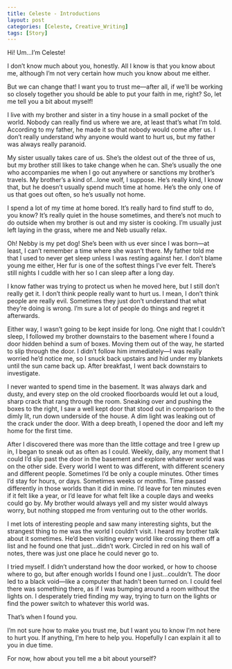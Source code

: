 ```yaml
---
title: Celeste - Introductions
layout: post
categories: [Celeste, Creative_Writing]
tags: [Story]
---
```


Hi! Um...I’m Celeste!

I don’t know much about you, honestly. All I know is that you know about me, although I’m not very certain how much you know about me either.

But we can change that! I want you to trust me—after all, if we’ll be working so closely together you should be able to put your faith in me, right? So, let me tell you a bit about myself!

I live with my brother and sister in a tiny house in a small pocket of the world. Nobody can really find us where we are, at least that’s what I’m told. According to my father, he made it so that nobody would come after us. I don’t really understand why anyone would want to hurt us, but my father was always really paranoid.

My sister usually takes care of us. She’s the oldest out of the three of us, but my brother still likes to take change when he can. She’s usually the one who accompanies me when I go out anywhere or sanctions my brother’s travels. My brother’s a kind of...lone wolf, I suppose. He’s really kind, I know that, but he doesn’t usually spend much time at home. He’s the only one of us that goes out often, so he’s usually not home.

I spend a lot of my time at home bored. It’s really hard to find stuff to do, you know? It’s really quiet in the house sometimes, and there’s not much to do outside when my brother is out and my sister is cooking. I’m usually just left laying in the grass, where me and Neb usually relax.

Oh! Nebby is my pet dog! She’s been with us ever since I was born—at least, I can’t remember a time where she wasn’t there. My father told me that I used to never get sleep unless I was resting against her. I don’t blame young me either, Her fur is one of the softest things I’ve ever felt. There’s still nights I cuddle with her so I can sleep after a long day.

I know father was trying to protect us when he moved here, but I still don’t really get it. I don’t think people really want to hurt us. I mean, I don’t think people are really evil. Sometimes they just don’t understand that what they’re doing is wrong. I’m sure a lot of people do things and regret it afterwards. 

Either way, I wasn’t going to be kept inside for long. One night that I couldn’t sleep, I followed my brother downstairs to the basement where I found a door hidden behind a sum of boxes. Moving them out of the way, he started to slip through the door. I didn’t follow him immediately—I was really worried he’d notice me, so I snuck back upstairs and hid under my blankets until the sun came back up. After breakfast, I went back downstairs to investigate.

I never wanted to spend time in the basement. It was always dark and dusty, and every step on the old crooked floorboards would let out a loud, sharp crack that rang through the room. Sneaking over and pushing the boxes to the right, I saw a well kept door that stood out in comparison to the dimly lit, run down underside of the house. A dim light was leaking out of the crack under the door. With a deep breath, I opened the door and left my home for the first time.

After I discovered there was more than the little cottage and tree I grew up in, I began to sneak out as often as I could. Weekly, daily, any moment that I could I’d slip past the door in the basement and explore whatever world was on the other side. Every world I went to was different, with different scenery and different people. Sometimes I’d be only a couple minutes. Other times I’d stay for hours, or days. Sometimes weeks or months. Time passed differently in those worlds than it did in mine. I’d leave for ten minutes even if it felt like a year, or I’d leave for what felt like a couple days and weeks could go by. My brother would always yell and my sister would always worry, but nothing stopped me from venturing out to the other worlds.

I met lots of interesting people and saw many interesting sights, but the strangest thing to me was the world I couldn’t visit. I heard my brother talk about it sometimes. He’d been visiting every world like crossing them off a list and he found one that just...didn’t work. Circled in red on his wall of notes, there was just one place he could never go to.

I tried myself. I didn’t understand how the door worked, or how to choose where to go, but after enough worlds I found one I just...couldn’t. The door led to a black void—like a computer that hadn’t been turned on. I could feel there was something there, as if I was bumping around a room without the lights on. I desperately tried finding my way, trying to turn on the lights or find the power switch to whatever this world was.

That’s when I found you.

I’m not sure how to make you trust me, but I want you to know I’m not here to hurt you. If anything, I’m here to help you. Hopefully I can explain it all to you in due time.

For now, how about you tell me a bit about yourself?
